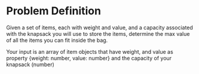 # Problem Definition

Given a set of items, each with weight and value, and a capacity associated with the knapsack you will use to store the items,
determine the max value of all the items you can fit inside the bag.

Your input is an array of item objects that have weight, and value as property {weight: number, value: number} and the capacity of your knapsack (number)
